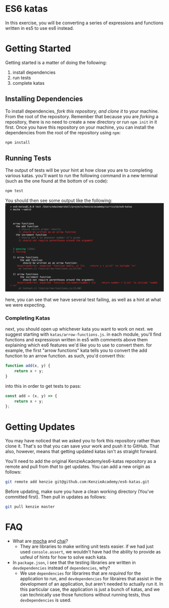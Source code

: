 # ES6 katas
In this exercise, you will be converting a series of expressions and functions
written in es5 to use es6 instead.

# Getting Started
Getting started is a matter of doing the following:
1. install dependencies
2. run tests
3. complete katas

## Installing Dependencies
To install dependencies, *fork this repository, and clone it* to your
machine. From the root of the repository. Remember that because you are
_forking_ a repository, there is no need to create a new directory or run
`npm init` in it first. Once you have this repository on your machine, you
can install the dependencies from the root of the repository using `npm`:
```bash
npm install
```

## Running Tests
The output of tests will be your hint at how close you are to completing various katas. you'll want to run the following command in a new terminal (such as the one found at the bottom of vs code):
```bash
npm test
```

You should then see some output like the following:
![test output screenshot](https://raw.githubusercontent.com/kenzieacademy/es6-katas/master/test_output.png)

here, you can see that we have several test failing, as well as a hint at what we were expecting.

### Completing Katas
next, you should open up whichever kata you want to work on next. we suggest starting with `katas/arrow-functions.js`. in each module, you'll find functions and expressiosn written in es5 with comments above them explaining which es6 features we'd like you to use to convert them. for example, the first "arrow functions" kata tells you to convert the add function to an arrow function. as such, you'd convert this:
```javascript
function add(x, y) {
    return x + y;
}
```

into this in order to get tests to pass:
```javascript
const add = (x, y) => {
    return x + y;
};
```

# Getting Updates
You may have noticed that we asked you to fork this repository rather than
clone it. That's so that you can save your work and push it to GitHub. That
also, however, means that getting updated katas isn't as straight forward.

You'll need to add the original KenzieAcademy/es6-katas repository as a
remote and pull from _that_ to get updates.
You can add a new origin as follows:
```bash
git remote add kenzie git@github.com:KenzieAcademy/es6-katas.git
```

Before updating, make sure you have a clean working directory (You've
committed first). Then pull in updates as follows:
```bash
git pull kenzie master
```

# FAQ
- What are [mocha](https://mochajs.org/) and [chai](http://www.chaijs.com/)? 
    - They are libraries to make writing unit tests easier. if we had just
      used `console.assert`, we wouldn't have had the ability to provide as
      usfeul of hints for how to solve each kata.
- In `package.json`, i see that the testing libraries are written in
  `devdependencies` instead of `dependencies`, why?
    - We use `dependencies` for librarires that are _required_ for the
      application to run, and `devdependencies` for libraires that assist in
      the development of an application, but aren't needed to actually run it.
      In this particular case, the application is just a bunch of katas, and we
      can technically use those functions without running tests, thus
      `devDependencies` is used.
